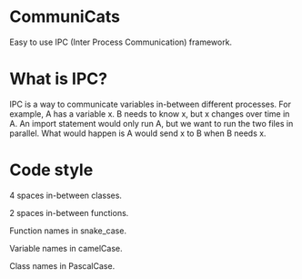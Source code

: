# CommuniCats
Easy to use IPC (Inter Process Communication) framework. 

# What is IPC?
IPC is a way to communicate variables in-between different processes. For example, A has a variable x. B needs to know x, but x changes over time in A.
An import statement would only run A, but we want to run the two files in parallel. What would happen is A would send x to B when B needs x.

# Code style
4 spaces in-between classes.

2 spaces in-between functions.

Function names in snake_case.

Variable names in camelCase.

Class names in PascalCase.
